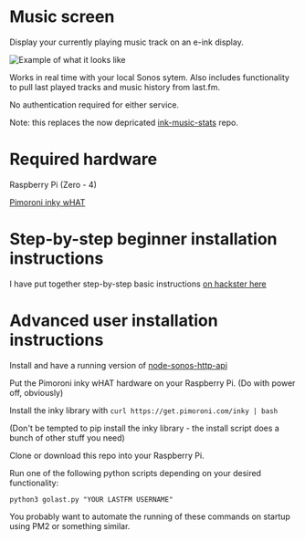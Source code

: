 # Music screen

Display your currently playing music track on an e-ink display.

![Example of what it looks like](https://user-images.githubusercontent.com/25515609/84579142-7e744b00-adc3-11ea-8c77-584094464639.jpg)

Works in real time with your local Sonos sytem. Also includes functionality to pull last played tracks and music history from last.fm.

No authentication required for either service.

Note: this replaces the now depricated [ink-music-stats](https://github.com/hankhank10/ink-music-stats) repo.

# Required hardware

Raspberry Pi (Zero - 4)

[Pimoroni inky wHAT](https://shop.pimoroni.com/products/inky-what?variant=21214020436051)

# Step-by-step beginner installation instructions

I have put together step-by-step basic instructions [on hackster here](https://www.hackster.io/mark-hank/currently-playing-music-on-e-ink-display-310645)

# Advanced user installation instructions

Install and have a running version of [node-sonos-http-api](https://github.com/jishi/node-sonos-http-api)

Put the Pimoroni inky wHAT hardware on your Raspberry Pi. (Do with power off, obviously)

Install the inky library with
```curl https://get.pimoroni.com/inky | bash```

(Don't be tempted to pip install the inky library - the install script does a bunch of other stuff you need)

Clone or download this repo into your Raspberry Pi.

Run one of the following python scripts depending on your desired functionality:

```python3 gosonos.py "YOUR SONOS ROOM NAME"
python3 golast.py "YOUR LASTFM USERNAME"
```

You probably want to automate the running of these commands on startup using PM2 or something similar.
